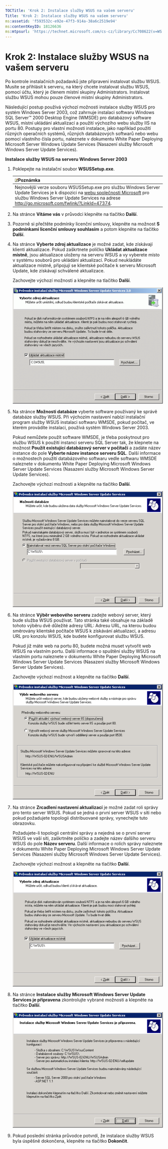 ```yaml
---
TOCTitle: 'Krok 2: Instalace služby WSUS na vašem serveru'
Title: 'Krok 2: Instalace služby WSUS na vašem serveru'
ms:assetid: 'f593532c-e92e-47f3-914a-38a6c2519e94'
ms:contentKeyID: 18126636
ms:mtpsurl: 'https://technet.microsoft.com/cs-cz/library/Cc708622(v=WS.10)'
---
```


Krok 2: Instalace služby WSUS na vašem serveru
==============================================

Po kontrole instalačních požadavků jste připraveni instalovat službu WSUS. Musíte se přihlásit k serveru, na který chcete instalovat službu WSUS, pomocí účtu, který je členem místní skupiny Administrators. Instalovat službu WSUS mohou pouze členové místní skupiny Administrators.

Následující postup používá výchozí možnosti instalace služby WSUS pro systém Windows Server 2003, což zahrnuje instalaci softwaru Windows SQL Server™ 2000 Desktop Engine (WMSDE) pro databázový software WSUS, místní ukládání aktualizací a použití výchozího webu služby IIS na portu 80. Postupy pro vlastní možnosti instalace, jako například použití různých operačních systémů, různých databázových softwarů nebo webu pomocí vlastního čísla portu, naleznete v dokumentu White Paper Deploying Microsoft Server Windows Update Services (Nasazení služby Microsoft Windows Server Update Services).

**Instalace služby WSUS na serveru Windows Server 2003**
1.  Poklepejte na instalační soubor **WSUSSetup.exe**.

    | ![](images/Cc708622.note(WS.10).gif)Poznámka                                                                                                                                                                                                       |
    |---------------------------------------------------------------------------------------------------------------------------------------------------------------------------------------------------------------------------------------------------------------------------------|
    | Nejnovější verze souboru WSUSSetup.exe pro službu Windows Server Update Services je k dispozici na [webu společnosti Microsoft](http://go.microsoft.com/fwlink/?linkid=47374) pro službu Windows Server Update Services na adrese http://go.microsoft.com/fwlink/?LinkId=47374. |

2.  Na stránce **Vítáme vás** v průvodci klepněte na tlačítko **Další**.

3.  Pozorně si přečtěte podmínky licenční smlouvy, klepněte na možnost **S podmínkami licenční smlouvy souhlasím** a potom klepněte na tlačítko **Další**.

4.  Na stránce **Vyberte zdroj aktualizace** je možné zadat, kde získávají klienti aktualizace. Pokud zaškrtnete políčko **Ukládat aktualizace místně**, jsou aktualizace uloženy na serveru WSUS a vy vyberete místo v systému souborů pro ukládání aktualizací. Pokud neukládáte aktualizace místně, připojují se klientské počítače k serveru Microsoft Update, kde získávají schválené aktualizace.

    Zachovejte výchozí možnosti a klepněte na tlačítko **Další**.

    ![](images/Cc708622.fa6ac6a6-6814-4b7e-96e8-e08af5e534b8(WS.10).gif)

5.  Na stránce **Možnosti databáze** vyberte software používaný ke správě databáze služby WSUS. Při výchozím nastavení nabízí instalační program služby WSUS instalaci softwaru WMSDE, pokud počítač, ve kterém provádíte instalaci, používá systém Windows Server 2003.

    Pokud nemůžete použít software WMSDE, je třeba poskytnout pro službu WSUS k použití instanci serveru SQL Server tak, že klepnete na možnost **Použít existující databázový server v počítači** a zadáte název instance do pole **Vyberte název instance serveru SQL**. Další informace o možnostech použití databázového softwaru vedle softwaru WMSDE naleznete v dokumentu White Paper Deploying Microsoft Windows Server Update Services (Nasazení služby Microsoft Windows Server Update Services).

    Zachovejte výchozí možnosti a klepněte na tlačítko **Další**.

    ![](images/Cc708622.bc0b73ad-b338-437c-a3c7-0299e819840d(WS.10).gif)

6.  Na stránce **Výběr webového serveru** zadejte webový server, který bude služba WSUS používat. Tato stránka také obsahuje na základě tohoto výběru dvě důležité adresy URL: Adresu URL, na kterou budou směrovány klientské počítače WSUS k získávání aktualizací, a adresu URL pro konzolu WSUS, kde budete konfigurovat službu WSUS.

    Pokud již máte web na portu 80, budete možná muset vytvořit web WSUS na vlastním portu. Další informace o spuštění služby WSUS na vlastním portu naleznete v dokumentu White Paper Deploying Microsoft Windows Server Update Services (Nasazení služby Microsoft Windows Server Update Services).

    Zachovejte výchozí možnost a klepněte na tlačítko **Další**.

    ![](images/Cc708622.64ed7643-a050-4f54-bf9f-04cf7931adc0(WS.10).gif)

7.  Na stránce **Zrcadlení nastavení aktualizací** je možné zadat roli správy pro tento server WSUS. Pokud se jedná o první server WSUS v síti nebo pokud požadujete topologii distribuované správy, vynechejte tuto obrazovku.

    Požadujete-li topologii centrální správy a nejedná se o první server WSUS ve vaší síti, zaškrtněte políčko a zadejte název dalšího serveru WSUS do pole **Název serveru**. Další informace o rolích správy naleznete v dokumentu White Paper Deploying Microsoft Windows Server Update Services (Nasazení služby Microsoft Windows Server Update Services).

    Zachovejte výchozí možnost a klepněte na tlačítko **Další**.

    ![](images/Cc708622.f26e09d5-983c-418d-8511-8960850403ef(WS.10).gif)

8.  Na stránce **Instalace služby Microsoft Windows Server Update Services je připravena** zkontrolujte vybrané možnosti a klepněte na tlačítko **Další**.

    ![](images/Cc708622.20de7d09-3d30-4867-9253-6f353dd1923d(WS.10).gif)

9.  Pokud poslední stránka průvodce potvrdí, že instalace služby WSUS byla úspěšně dokončena, klepněte na tlačítko **Dokončit**.
